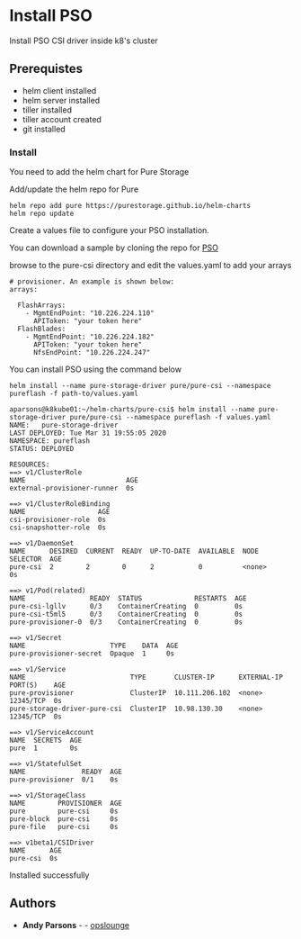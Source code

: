 # Install PSO 

Install PSO CSI driver inside k8's cluster

## Prerequistes

- helm client installed
- helm server installed
- tiller installed
- tiller account created
- git installed

### Install

You need to add the helm chart for Pure Storage

Add/update the helm repo for Pure
 
```
helm repo add pure https://purestorage.github.io/helm-charts
helm repo update
```


Create a values file to configure your PSO installation. 

You can download a sample by cloning the repo for [PSO](https://github.com/purestorage/helm-charts)

browse to the pure-csi directory and edit the values.yaml to add your arrays


```
# provisioner. An example is shown below:
arrays:

  FlashArrays:
    - MgmtEndPoint: "10.226.224.110"
      APIToken: "your token here"
  FlashBlades:
    - MgmtEndPoint: "10.226.224.182"
      APIToken: "your token here"
      NfsEndPoint: "10.226.224.247"
```

You can install PSO using the command below

```
helm install --name pure-storage-driver pure/pure-csi --namespace pureflash -f path-to/values.yaml
```

```
aparsons@k8kube01:~/helm-charts/pure-csi$ helm install --name pure-storage-driver pure/pure-csi --namespace pureflash -f values.yaml
NAME:   pure-storage-driver
LAST DEPLOYED: Tue Mar 31 19:55:05 2020
NAMESPACE: pureflash
STATUS: DEPLOYED

RESOURCES:
==> v1/ClusterRole
NAME                         AGE
external-provisioner-runner  0s

==> v1/ClusterRoleBinding
NAME                  AGE
csi-provisioner-role  0s
csi-snapshotter-role  0s

==> v1/DaemonSet
NAME      DESIRED  CURRENT  READY  UP-TO-DATE  AVAILABLE  NODE SELECTOR  AGE
pure-csi  2        2        0      2           0          <none>         0s

==> v1/Pod(related)
NAME                READY  STATUS             RESTARTS  AGE
pure-csi-lgllv      0/3    ContainerCreating  0         0s
pure-csi-t5ml5      0/3    ContainerCreating  0         0s
pure-provisioner-0  0/3    ContainerCreating  0         0s

==> v1/Secret
NAME                     TYPE    DATA  AGE
pure-provisioner-secret  Opaque  1     0s

==> v1/Service
NAME                          TYPE       CLUSTER-IP      EXTERNAL-IP  PORT(S)    AGE
pure-provisioner              ClusterIP  10.111.206.102  <none>       12345/TCP  0s
pure-storage-driver-pure-csi  ClusterIP  10.98.130.30    <none>       12345/TCP  0s

==> v1/ServiceAccount
NAME  SECRETS  AGE
pure  1        0s

==> v1/StatefulSet
NAME              READY  AGE
pure-provisioner  0/1    0s

==> v1/StorageClass
NAME        PROVISIONER  AGE
pure        pure-csi     0s
pure-block  pure-csi     0s
pure-file   pure-csi     0s

==> v1beta1/CSIDriver
NAME      AGE
pure-csi  0s
```

Installed successfully


## Authors

* **Andy Parsons** - - [opslounge](https://github.com/opslounge)
